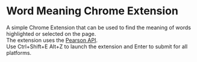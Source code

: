 # Word Meaning Chrome Extension  
A simple Chrome Extension that can be used to find the meaning of words highlighted or selected on the page.  
The extension uses the [Pearson API](http://developer.pearson.com/apis/dictionaries).  
Use Ctrl+Shift+E Alt+Z to launch the extension and Enter to submit for all platforms.  
